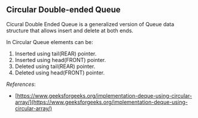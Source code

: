 ## Circular Double-ended Queue

Cicural Double Ended Queue is a generalized version of Queue data structure that allows insert and delete at both ends.

In Circular Queue elements can be:
1. Inserted using tail(REAR) pointer.
2. Inserted using head(FRONT) pointer.
3. Deleted using tail(REAR) pointer.
4. Deleted using head(FRONT) pointer.


*References*:
* [https://www.geeksforgeeks.org/implementation-deque-using-circular-array/](https://www.geeksforgeeks.org/implementation-deque-using-circular-array/)